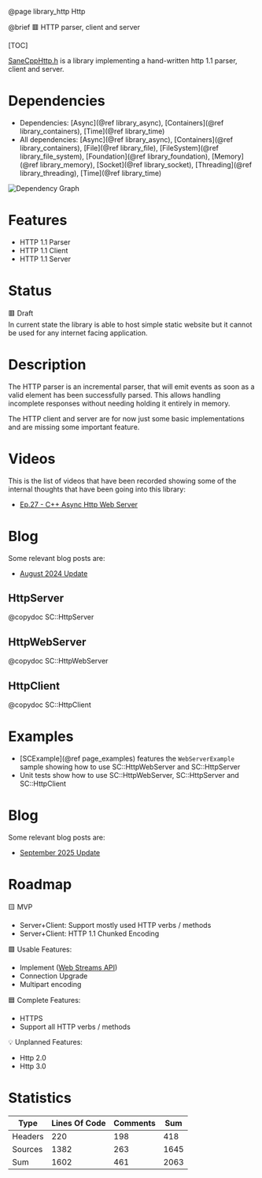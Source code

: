 @page library_http Http

@brief 🟥 HTTP parser, client and server

[TOC]

[SaneCppHttp.h](https://github.com/Pagghiu/SaneCppLibraries/releases/latest/download/SaneCppHttp.h) is a library implementing a hand-written http 1.1 parser, client and server.

# Dependencies
- Dependencies: [Async](@ref library_async), [Containers](@ref library_containers), [Time](@ref library_time)
- All dependencies: [Async](@ref library_async), [Containers](@ref library_containers), [File](@ref library_file), [FileSystem](@ref library_file_system), [Foundation](@ref library_foundation), [Memory](@ref library_memory), [Socket](@ref library_socket), [Threading](@ref library_threading), [Time](@ref library_time)

![Dependency Graph](Http.svg)


# Features
- HTTP 1.1 Parser
- HTTP 1.1 Client
- HTTP 1.1 Server

# Status
🟥 Draft  
In current state the library is able to host simple static website but it cannot be used for any internet facing application.  

# Description
The HTTP parser is an incremental parser, that will emit events as soon as a valid element has been successfully parsed.
This allows handling incomplete responses without needing holding it entirely in memory.

The HTTP client and server are for now just some basic implementations and are missing some important feature.  

# Videos

This is the list of videos that have been recorded showing some of the internal thoughts that have been going into this library:

- [Ep.27 - C++ Async Http Web Server](https://www.youtube.com/watch?v=yg438A9Db50)

# Blog

Some relevant blog posts are:

- [August 2024 Update](https://pagghiu.github.io/site/blog/2024-08-30-SaneCppLibrariesUpdate.html)

## HttpServer
@copydoc SC::HttpServer

## HttpWebServer
@copydoc SC::HttpWebServer

## HttpClient
@copydoc SC::HttpClient

# Examples

- [SCExample](@ref page_examples) features the `WebServerExample` sample showing how to use SC::HttpWebServer and SC::HttpServer
- Unit tests show how to use SC::HttpWebServer, SC::HttpServer and SC::HttpClient


# Blog

Some relevant blog posts are:

- [September 2025 Update](https://pagghiu.github.io/site/blog/2025-09-30-SaneCppLibrariesUpdate.html)

# Roadmap

🟨 MVP
- Server+Client: Support mostly used HTTP verbs / methods
- Server+Client: HTTP 1.1 Chunked Encoding

🟩 Usable Features:
- Implement ([Web Streams API](https://developer.mozilla.org/en-US/docs/Web/API/Streams_API))
- Connection Upgrade
- Multipart encoding

🟦 Complete Features:
- HTTPS
- Support all HTTP verbs / methods

💡 Unplanned Features:
- Http 2.0 
- Http 3.0

# Statistics
| Type      | Lines Of Code | Comments  | Sum   |
|-----------|---------------|-----------|-------|
| Headers   | 220			| 198		| 418	|
| Sources   | 1382			| 263		| 1645	|
| Sum       | 1602			| 461		| 2063	|
